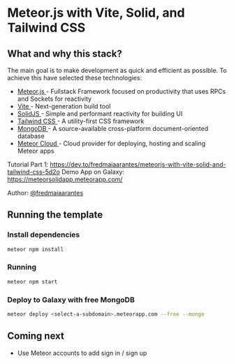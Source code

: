 # Meteor.js with Vite, Solid, and Tailwind CSS

## What and why this stack?
The main goal is to make development as quick and efficient as possible. To achieve this have selected these technologies:

-   [Meteor.js ](https://meteor.com/)- Fullstack Framework focused on productivity that uses RPCs and Sockets for reactivity
-   [Vite ](https://vitejs.dev)- Next-generation build tool
-   [SolidJS ](https://www.solidjs.com/)- Simple and performant reactivity for building UI
-   [Tailwind CSS ](https://tailwindcss.com/)- A utility-first CSS framework
-   [MongoDB ](https://www.mongodb.com/)- A source-available cross-platform document-oriented database
-   [Meteor Cloud ](https://meteor.com/cloud)- Cloud provider for deploying, hosting and scaling Meteor apps

Tutorial Part 1: https://dev.to/fredmaiaarantes/meteorjs-with-vite-solid-and-tailwind-css-5d2o
Demo App on Galaxy: https://meteorsolidapp.meteorapp.com/

Author: [@fredmaiaarantes](https://twitter.com/fredmaiaarantes)

## Running the template

### Install dependencies

```bash
meteor npm install
```

### Running

```bash
meteor npm start
```

### Deploy to Galaxy with free MongoDB
```bash
meteor deploy <select-a-subdomain>.meteorapp.com --free --mongo
```

## Coming next

- Use Meteor accounts to add sign in / sign up 
